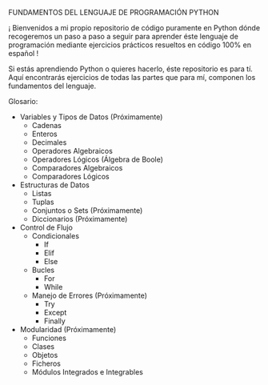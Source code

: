 FUNDAMENTOS DEL LENGUAJE DE PROGRAMACIÓN PYTHON 

¡ Bienvenidos a mi propio repositorio de código puramente en Python dónde recogeremos un paso a paso a seguir para aprender éste lenguaje de programación mediante ejercicios prácticos resueltos
en código 100% en español !

Si estás aprendiendo Python o quieres hacerlo, éste repositorio es para tí. Aquí encontrarás ejercicios de todas las partes que para mí, componen los fundamentos del lenguaje.

Glosario:
  - Variables y Tipos de Datos (Próximamente)
      - Cadenas
      - Enteros
      - Decimales
      - Operadores Algebraicos
      - Operadores Lógicos (Álgebra de Boole)
      - Comparadores Algebraicos
      - Comparadores Lógicos
  - Estructuras de Datos
      - Listas
      - Tuplas
      - Conjuntos o Sets (Próximamente)
      - Diccionarios (Próximamente)
  - Control de Flujo
      - Condicionales
          - If
          - Elif
          - Else
      - Bucles
          - For
          - While
      - Manejo de Errores (Próximamente)
          - Try
          - Except
          - Finally
  - Modularidad (Próximamente)
      - Funciones
      - Clases
      - Objetos
      - Ficheros
      - Módulos Integrados e Integrables
  
  
        
     
      
      
  















    





        



 








    




    




        



